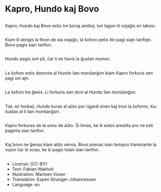 # Kapro, Hundo kaj Bovo

##
Kapro, Hundo kaj Bovo estis tre bonaj amikoj. Iun tagon ili vojaĝis en taksio.

##
Kiam ili atingis la finon de sia vojaĝo, la ŝoforo petis ilin pagi siajn tarifojn. Bovo pagis sian tarifon.

##
Hundo pagis iom pli, ĉar li ne havis la ĝustan monon.

##
La ŝoforo estis dononta al Hundo lian monŝanĝon kiam Kapro forkuris sen pagi ion ajn.

##
La ŝoforo tre ĝenis. Li forkuris sen doni al Hundo lian monŝanĝon.

##
Tial, eĉ hodiaŭ, Hundo kuras al aŭto por rigardi enen kaj trovi la ŝoforon, kiu ŝuldas al li lian monŝanĝon.

##
Kapro forkuras de la sono de aŭto. Ŝi timas, ke ŝi estos arestita pro ne esti paginta sian tarifon.

##
Kaj bovo ne ĝenas kiam aŭto venos. Bovo prenas sian tempon transirante la vojon ĉar ŝi scias, ke ŝi pagis tutan sian tarifon.

##
* License: [CC-BY]
* Text: Fabian Wakholi
* Illustration: Marleen Visser
* Translation: Espen Stranger-Johannessen
* Language: eo
